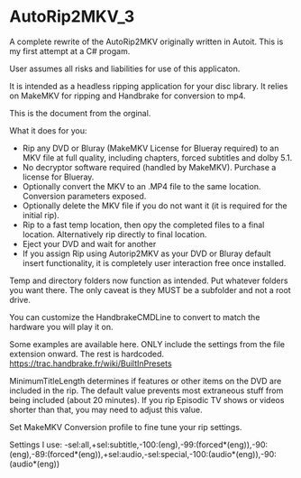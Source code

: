 # AutoRip2MKV_3

A complete rewrite of the AutoRip2MKV originally written in Autoit.  This is my first attempt at a C# progam.

User assumes all risks and liabilities for use of this applicaton.

It is intended as a headless ripping application for your disc library. It relies on MakeMKV for ripping and Handbrake for conversion to mp4.

This is the document from the orginal.

What it does for you:

* Rip any DVD or Bluray (MakeMKV License for Blueray required) to an MKV file at full quality, including chapters, forced subtitles and dolby 5.1. 
* No decryptor software required (handled by MakeMKV). Purchase a license for Blueray.
* Optionally convert the MKV to an .MP4 file to the same location. Conversion parameters exposed.
* Optionally delete the MKV file if you do not want it (it is required for the initial rip).
* Rip to a fast temp location, then opy the completed files to a final location. Alternatively rip directly to final location.
* Eject your DVD and wait for another 
* If you assign Rip using Autorip2MKV as your DVD or Bluray default insert functionality, it is completely user interaction free once installed.

Temp and directory folders now function as intended.  Put whatever folders you want there.  The only caveat is they MUST be a subfolder and not a root drive.

You can customize the HandbrakeCMDLine to convert to match the hardware you will play it on.

Some examples are available here. ONLY include the settings from the file extension onward.  The rest is hardcoded.
https://trac.handbrake.fr/wiki/BuiltInPresets

MinimumTitleLength determines if features or other items on the DVD are included in the rip.  The default value prevents most extraneous stuff from being included (about 20 minutes).  If you rip Episodic TV shows or videos shorter than that, you may need to adjust this value. 

Set MakeMKV Conversion profile to fine tune your rip settings. 

Settings I use:
-sel:all,+sel:subtitle,-100:(eng),-99:(forced*(eng)),-90:(eng),-89:(forced*(eng)),+sel:audio,-sel:special,-100:(audio*(eng)),-90:(audio*(eng))

